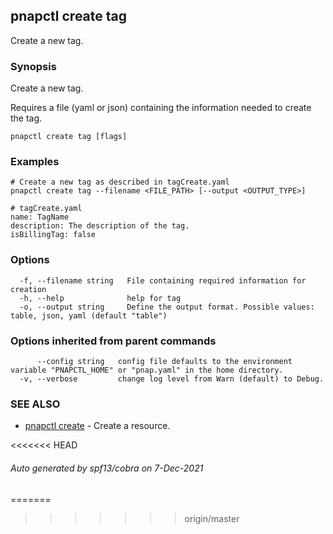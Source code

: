 ## pnapctl create tag

Create a new tag.

### Synopsis

Create a new tag.

Requires a file (yaml or json) containing the information needed to create the tag.

```
pnapctl create tag [flags]
```

### Examples

```
# Create a new tag as described in tagCreate.yaml
pnapctl create tag --filename <FILE_PATH> [--output <OUTPUT_TYPE>]

# tagCreate.yaml
name: TagName
description: The description of the tag.
isBillingTag: false

```

### Options

```
  -f, --filename string   File containing required information for creation
  -h, --help              help for tag
  -o, --output string     Define the output format. Possible values: table, json, yaml (default "table")
```

### Options inherited from parent commands

```
      --config string   config file defaults to the environment variable "PNAPCTL_HOME" or "pnap.yaml" in the home directory.
  -v, --verbose         change log level from Warn (default) to Debug.
```

### SEE ALSO

* [pnapctl create](pnapctl_create.md)	 - Create a resource.

<<<<<<< HEAD
###### Auto generated by spf13/cobra on 7-Dec-2021
=======
>>>>>>> origin/master
